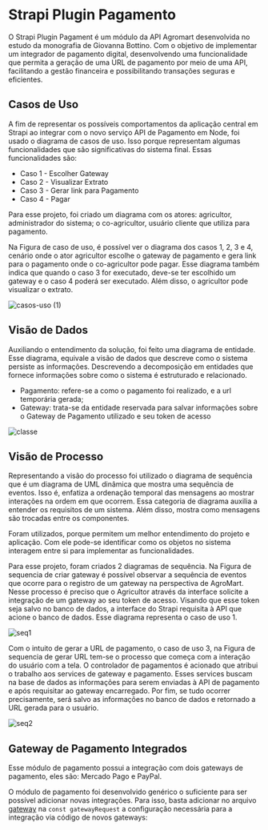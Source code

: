 # Strapi Plugin Pagamento

O Strapi Plugin Pagament é um módulo da API Agromart desenvolvida no estudo da monografia de Giovanna Bottino. Com o objetivo de implementar um integrador de pagamento digital, desenvolvendo uma funcionalidade que permita a geração de uma URL de pagamento por meio de uma API, facilitando a gestão financeira e possibilitando transações seguras e eficientes. 

## Casos de Uso

A fim de representar os possíveis comportamentos da aplicação central em Strapi ao integrar com o novo serviço API de Pagamento em Node, foi usado o diagrama de casos de uso. Isso porque representam algumas funcionalidades que são significativas do sistema final. Essas funcionalidades são:

- Caso 1 - Escolher Gateway
- Caso 2 - Visualizar Extrato
- Caso 3 - Gerar link para Pagamento
- Caso 4 - Pagar

Para esse projeto, foi criado um diagrama com os atores: agricultor, administrador do sistema; o co-agricultor, usuário cliente que utiliza para pagamento. 

Na Figura de caso de uso, é possível ver o diagrama dos casos 1, 2, 3 e 4, cenário onde o ator agricultor escolhe o gateway de pagamento e gera link para o pagamento onde o co-agricultor pode pagar. Esse diagrama também indica que quando o caso 3 for executado, deve-se ter escolhido um gateway e o caso 4 poderá ser executado. Além disso, o agricultor pode visualizar o extrato. 

![casos-uso (1)](https://github.com/AgroMart/api/assets/31159235/00b3c90a-3e31-4285-8303-623bf3be4ca7)

## Visão de Dados

Auxiliando o entendimento da solução, foi feito uma diagrama de entidade. Esse diagrama,  equivale a visão de dados que descreve como o sistema persiste as informações. Descrevendo a decomposição em entidades que fornece informações sobre como o sistema é estruturado e relacionado.

- Pagamento: refere-se a como o pagamento foi realizado, e a url temporária gerada;
- Gateway: trata-se da entidade reservada para salvar informações sobre o Gateway de Pagamento utilizado e seu token de acesso

![classe](https://github.com/AgroMart/api/assets/31159235/e9f56726-a4c1-40cd-8198-ce6a125e8e88)

## Visão de Processo

Representando a visão do processo foi utilizado o diagrama de sequência que é um diagrama de UML dinâmica que mostra uma sequência de eventos. Isso é, enfatiza a ordenação temporal das mensagens ao mostrar interações na ordem em que ocorrem. Essa categoria de diagrama auxilia a entender os requisitos de um sistema. Além disso, mostra como mensagens são trocadas entre os componentes. 

Foram utilizados, porque permitem um melhor entendimento do projeto e aplicação. Com ele pode-se identificar como os objetos no sistema interagem entre si para implementar as funcionalidades.

Para esse projeto, foram criados 2 diagramas de sequência. Na Figura de sequencia de criar gateway é possível observar a sequência de eventos que ocorre para o registro de um gateway na perspectiva de AgroMart. Nesse processo é preciso que o Agricultor através da interface solicite a integração de um gateway ao seu token de acesso. Visando que esse token seja salvo no banco de dados, a interface do Strapi requisita à API que acione o banco de dados. Esse diagrama representa o caso de uso 1.

![seq1](https://github.com/AgroMart/api/assets/31159235/5d52fa63-8325-4dcf-8850-3fbfd0b24638)

Com o intuito de gerar a URL de pagamento, o caso de uso 3, na Figura de sequencia de gerar URL tem-se o processo que começa com a interação do usuário com a tela. O controlador de pagamentos é acionado que atribui o trabalho aos services de gateway e pagamento. Esses services buscam na base de dados as informações para serem enviadas à API de pagamento e após requisitar ao gateway encarregado. Por fim, se tudo ocorrer precisamente, será salvo as informações no banco de dados e retornado a URL gerada para o usuário.

![seq2](https://github.com/AgroMart/api/assets/31159235/cff82811-d73e-457b-99d1-2cbd15948b17)

## Gateway de Pagamento Integrados

Esse módulo de pagamento possui a integração com dois gateways de pagamento, eles são: Mercado Pago e PayPal. 

O módulo de pagamento foi desenvolvido genérico o suficiente para ser possível adicionar novas integrações. Para isso, basta adicionar no arquivo [gateway](https://github.com/AgroMart/api/blob/devel/src/plugins/pagamento/server/utils/gateway.js) na `const gatewayRequest` a configuração necessária para a integração via código de novos gateways: 


